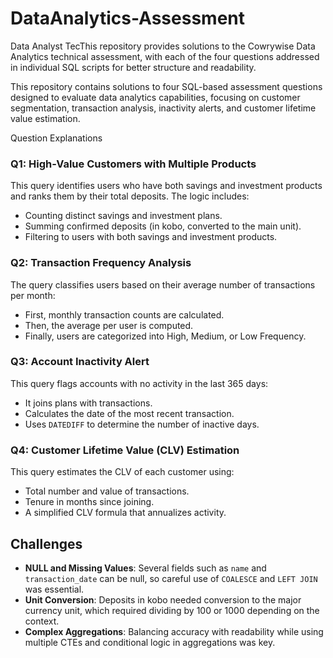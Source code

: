 # DataAnalytics-Assessment
Data Analyst TecThis repository provides solutions to the Cowrywise Data Analytics technical assessment, with each of the four questions addressed in individual SQL scripts for better structure and readability.

This repository contains solutions to four SQL-based assessment questions designed to evaluate data analytics capabilities, focusing on customer segmentation, transaction analysis, inactivity alerts, and customer lifetime value estimation.

Question Explanations

### Q1: High-Value Customers with Multiple Products
This query identifies users who have both savings and investment products and ranks them by their total deposits. The logic includes:
- Counting distinct savings and investment plans.
- Summing confirmed deposits (in kobo, converted to the main unit).
- Filtering to users with both savings and investment products.

### Q2: Transaction Frequency Analysis
The query classifies users based on their average number of transactions per month:
- First, monthly transaction counts are calculated.
- Then, the average per user is computed.
- Finally, users are categorized into High, Medium, or Low Frequency.

### Q3: Account Inactivity Alert
This query flags accounts with no activity in the last 365 days:
- It joins plans with transactions.
- Calculates the date of the most recent transaction.
- Uses `DATEDIFF` to determine the number of inactive days.

### Q4: Customer Lifetime Value (CLV) Estimation
This query estimates the CLV of each customer using:
- Total number and value of transactions.
- Tenure in months since joining.
- A simplified CLV formula that annualizes activity.

## Challenges

- **NULL and Missing Values**: Several fields such as `name` and `transaction_date` can be null, so careful use of `COALESCE` and `LEFT JOIN` was essential.
- **Unit Conversion**: Deposits in kobo needed conversion to the major currency unit, which required dividing by 100 or 1000 depending on the context.
- **Complex Aggregations**: Balancing accuracy with readability while using multiple CTEs and conditional logic in aggregations was key.
